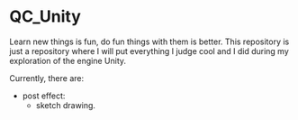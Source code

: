 # QC_Unity

Learn new things is fun, do fun things with them is better.
This repository is just a repository where I will put everything I judge cool and I did during my exploration of the engine Unity.

Currently, there are:
- post effect:
	- sketch drawing.